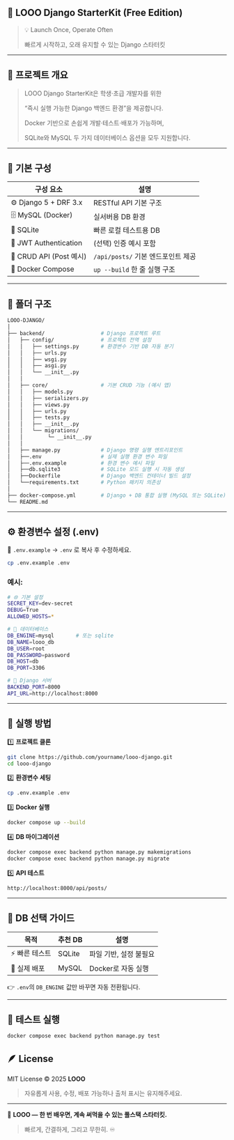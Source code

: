 ## 🚀 **LOOO Django StarterKit (Free Edition)**

> 💡 Launch Once, Operate Often
> 
> 
> 빠르게 시작하고, 오래 유지할 수 있는 Django 스타터킷
> 

---

## 🧩 **프로젝트 개요**

> LOOO Django StarterKit은 학생·초급 개발자를 위한
> 
> 
> “즉시 실행 가능한 Django 백엔드 환경”을 제공합니다.
> 
> Docker 기반으로 손쉽게 개발·테스트·배포가 가능하며,
> 
> SQLite와 MySQL 두 가지 데이터베이스 옵션을 모두 지원합니다.
> 

---

## 🧱 **기본 구성**

| 구성 요소 | 설명 |
| --- | --- |
| ⚙️ Django 5 + DRF 3.x | RESTful API 기본 구조 |
| 🗄️ MySQL (Docker) | 실서버용 DB 환경 |
| 💾 SQLite | 빠른 로컬 테스트용 DB |
| 🔐 JWT Authentication | (선택) 인증 예시 포함 |
| 🧰 CRUD API (Post 예시) | `/api/posts/` 기본 엔드포인트 제공 |
| 🐳 Docker Compose | `up --build` 한 줄 실행 구조 |

---

## 📂 **폴더 구조**

```bash
LOOO-DJANGO/
│
├── backend/                  # Django 프로젝트 루트
│   ├── config/               # 프로젝트 전역 설정
│   │   ├── settings.py       # 환경변수 기반 DB 자동 분기
│   │   ├── urls.py
│   │   ├── wsgi.py
│   │   ├── asgi.py
│   │   └── __init__.py
│   │
│   ├── core/                 # 기본 CRUD 기능 (예시 앱)
│   │   ├── models.py
│   │   ├── serializers.py
│   │   ├── views.py
│   │   ├── urls.py
│   │   ├── tests.py
│   │   ├── __init__.py
│   │   └── migrations/
│   │        └─ __init__.py
│   │
│   ├── manage.py             # Django 명령 실행 엔트리포인트 
│   ├──.env                   # 실제 실행 환경 변수 파일
│   ├──.env.example           # 환경 변수 예시 파일
│   ├──db.sqlite3             # SQLite 모드 실행 시 자동 생성              
│   ├──Dockerfile             # Django 백엔드 컨테이너 빌드 설정
│   └──requirements.txt       # Python 패키지 의존성
│
├── docker-compose.yml        # Django + DB 통합 실행 (MySQL 또는 SQLite)  
└── README.md
```

---

## ⚙️ **환경변수 설정 (.env)**

📄 `.env.example` → `.env` 로 복사 후 수정하세요.

```bash
cp .env.example .env
```

### 예시:

```bash
# 🌐 기본 설정
SECRET_KEY=dev-secret
DEBUG=True
ALLOWED_HOSTS=*

# 🧱 데이터베이스
DB_ENGINE=mysql       # 또는 sqlite
DB_NAME=looo_db
DB_USER=root
DB_PASSWORD=password
DB_HOST=db
DB_PORT=3306

# 🐍 Django 서버
BACKEND_PORT=8000
API_URL=http://localhost:8000
```

---

## 🐳 **실행 방법**

1️⃣ **프로젝트 클론**

```bash
git clone https://github.com/yourname/looo-django.git
cd looo-django
```

2️⃣ **환경변수 세팅**

```bash
cp .env.example .env
```

3️⃣ **Docker 실행**

```bash
docker compose up --build
```

4️⃣ **DB 마이그레이션**

```bash
docker compose exec backend python manage.py makemigrations
docker compose exec backend python manage.py migrate
```

5️⃣ **API 테스트**

```bash
http://localhost:8000/api/posts/
```

---

## 🔄 **DB 선택 가이드**

| 목적 | 추천 DB | 설명 |
| --- | --- | --- |
| ⚡ 빠른 테스트 | SQLite | 파일 기반, 설정 불필요 |
| 🚀 실제 배포 | MySQL | Docker로 자동 실행 |

👉 `.env`의 `DB_ENGINE` 값만 바꾸면 자동 전환됩니다.

---

## 🧠 **테스트 실행**

```bash
docker compose exec backend python manage.py test
```

## 🪶 **License**

MIT License © 2025 **LOOO**

> 자유롭게 사용, 수정, 배포 가능하나 출처 표시는 유지해주세요.
> 

---

📘 **LOOO — 한 번 배우면, 계속 써먹을 수 있는 풀스택 스타터킷.**

> 빠르게, 간결하게, 그리고 무한히. ♾️
>
